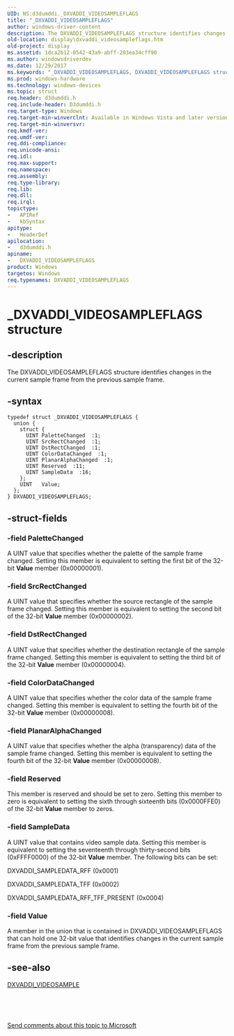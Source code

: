 ```yaml
---
UID: NS:d3dumddi._DXVADDI_VIDEOSAMPLEFLAGS
title: "_DXVADDI_VIDEOSAMPLEFLAGS"
author: windows-driver-content
description: The DXVADDI_VIDEOSAMPLEFLAGS structure identifies changes in the current sample frame from the previous sample frame.
old-location: display\dxvaddi_videosampleflags.htm
old-project: display
ms.assetid: 1dca2b12-0542-43a9-abff-203ea34cff90
ms.author: windowsdriverdev
ms.date: 12/29/2017
ms.keywords: "_DXVADDI_VIDEOSAMPLEFLAGS, DXVADDI_VIDEOSAMPLEFLAGS structure [Display Devices], d3dumddi/DXVADDI_VIDEOSAMPLEFLAGS, DXVA2_Structs_8e0fce9f-8473-4bbc-9403-fb8755090a7d.xml, DXVADDI_VIDEOSAMPLEFLAGS, display.dxvaddi_videosampleflags"
ms.prod: windows-hardware
ms.technology: windows-devices
ms.topic: struct
req.header: d3dumddi.h
req.include-header: D3dumddi.h
req.target-type: Windows
req.target-min-winverclnt: Available in Windows Vista and later versions of the Windows operating systems.
req.target-min-winversvr: 
req.kmdf-ver: 
req.umdf-ver: 
req.ddi-compliance: 
req.unicode-ansi: 
req.idl: 
req.max-support: 
req.namespace: 
req.assembly: 
req.type-library: 
req.lib: 
req.dll: 
req.irql: 
topictype:
-	APIRef
-	kbSyntax
apitype:
-	HeaderDef
apilocation:
-	d3dumddi.h
apiname:
-	DXVADDI_VIDEOSAMPLEFLAGS
product: Windows
targetos: Windows
req.typenames: DXVADDI_VIDEOSAMPLEFLAGS
---
```


# _DXVADDI_VIDEOSAMPLEFLAGS structure


## -description


The DXVADDI_VIDEOSAMPLEFLAGS structure identifies changes in the current sample frame from the previous sample frame.


## -syntax


````
typedef struct _DXVADDI_VIDEOSAMPLEFLAGS {
  union {
    struct {
      UINT PaletteChanged  :1;
      UINT SrcRectChanged  :1;
      UINT DstRectChanged  :1;
      UINT ColorDataChanged  :1;
      UINT PlanarAlphaChanged  :1;
      UINT Reserved  :11;
      UINT SampleData  :16;
    };
    UINT   Value;
  };
} DXVADDI_VIDEOSAMPLEFLAGS;
````


## -struct-fields




### -field PaletteChanged

A UINT value that specifies whether the palette of the sample frame changed. Setting this member is equivalent to setting the first bit of the 32-bit <b>Value</b> member (0x00000001).


### -field SrcRectChanged

A UINT value that specifies whether the source rectangle of the sample frame changed. Setting this member is equivalent to setting the second bit of the 32-bit <b>Value</b> member (0x00000002).


### -field DstRectChanged

A UINT value that specifies whether the destination rectangle of the sample frame changed. Setting this member is equivalent to setting the third bit of the 32-bit <b>Value</b> member (0x00000004).


### -field ColorDataChanged

A UINT value that specifies whether the color data of the sample frame changed. Setting this member is equivalent to setting the fourth bit of the 32-bit <b>Value</b> member (0x00000008).


### -field PlanarAlphaChanged

A UINT value that specifies whether the alpha (transparency) data of the sample frame changed. Setting this member is equivalent to setting the fourth bit of the 32-bit <b>Value</b> member (0x00000008).


### -field Reserved

This member is reserved and should be set to zero. Setting this member to zero is equivalent to setting the sixth through sixteenth bits (0x0000FFE0) of the 32-bit <b>Value</b> member to zeros.


### -field SampleData

A UINT value that contains video sample data. Setting this member is equivalent to setting the seventeenth through thirty-second bits (0xFFFF0000) of the 32-bit <b>Value</b> member. The following bits can be set:

DXVADDI_SAMPLEDATA_RFF (0x0001)

DXVADDI_SAMPLEDATA_TFF (0x0002)

DXVADDI_SAMPLEDATA_RFF_TFF_PRESENT (0x0004) 


### -field Value

A member in the union that is contained in DXVADDI_VIDEOSAMPLEFLAGS that can hold one 32-bit value that identifies changes in the current sample frame from the previous sample frame.


## -see-also

<a href="..\d3dumddi\ns-d3dumddi-_dxvaddi_videosample.md">DXVADDI_VIDEOSAMPLE</a>

 

 

<a href="mailto:wsddocfb@microsoft.com?subject=Documentation%20feedback [display\display]:%20DXVADDI_VIDEOSAMPLEFLAGS structure%20 RELEASE:%20(12/29/2017)&amp;body=%0A%0APRIVACY STATEMENT%0A%0AWe use your feedback to improve the documentation. We don't use your email address for any other purpose, and we'll remove your email address from our system after the issue that you're reporting is fixed. While we're working to fix this issue, we might send you an email message to ask for more info. Later, we might also send you an email message to let you know that we've addressed your feedback.%0A%0AFor more info about Microsoft's privacy policy, see http://privacy.microsoft.com/en-us/default.aspx." title="Send comments about this topic to Microsoft">Send comments about this topic to Microsoft</a>

